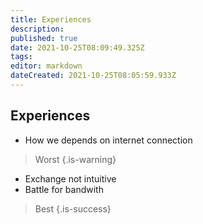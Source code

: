 ```yaml
---
title: Experiences
description: 
published: true
date: 2021-10-25T08:09:49.325Z
tags: 
editor: markdown
dateCreated: 2021-10-25T08:05:59.933Z
---
```


## Experiences

- How we depends on internet connection

> Worst
{.is-warning}

- Exchange not intuitive
- Battle for bandwith


> Best
{.is-success}
